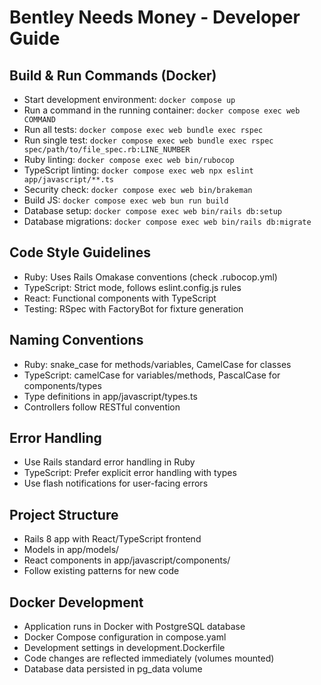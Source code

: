 # Bentley Needs Money - Developer Guide

## Build & Run Commands (Docker)
- Start development environment: `docker compose up`
- Run a command in the running container: `docker compose exec web COMMAND`
- Run all tests: `docker compose exec web bundle exec rspec`
- Run single test: `docker compose exec web bundle exec rspec spec/path/to/file_spec.rb:LINE_NUMBER`
- Ruby linting: `docker compose exec web bin/rubocop`
- TypeScript linting: `docker compose exec web npx eslint app/javascript/**.ts`
- Security check: `docker compose exec web bin/brakeman`
- Build JS: `docker compose exec web bun run build`
- Database setup: `docker compose exec web bin/rails db:setup`
- Database migrations: `docker compose exec web bin/rails db:migrate`

## Code Style Guidelines
- Ruby: Uses Rails Omakase conventions (check .rubocop.yml)
- TypeScript: Strict mode, follows eslint.config.js rules
- React: Functional components with TypeScript
- Testing: RSpec with FactoryBot for fixture generation

## Naming Conventions
- Ruby: snake_case for methods/variables, CamelCase for classes
- TypeScript: camelCase for variables/methods, PascalCase for components/types
- Type definitions in app/javascript/types.ts
- Controllers follow RESTful convention

## Error Handling
- Use Rails standard error handling in Ruby
- TypeScript: Prefer explicit error handling with types
- Use flash notifications for user-facing errors

## Project Structure
- Rails 8 app with React/TypeScript frontend
- Models in app/models/
- React components in app/javascript/components/
- Follow existing patterns for new code

## Docker Development
- Application runs in Docker with PostgreSQL database
- Docker Compose configuration in compose.yaml
- Development settings in development.Dockerfile
- Code changes are reflected immediately (volumes mounted)
- Database data persisted in pg_data volume